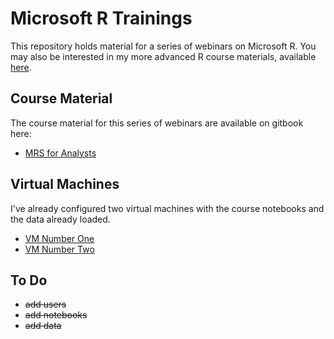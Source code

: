 Microsoft R Trainings
=====================

This repository holds material for a series of webinars on Microsoft R. You may also be interested in my more advanced R course materials, available [here](https://github.com/akzaidi/R-cadence).

## Course Material

The course material for this series of webinars are available on gitbook here:

+ [MRS for Analysts](https://www.gitbook.com/book/smott/introduction-to-mrs-for-analysts/details)

## Virtual Machines

I've already configured two virtual machines with the course notebooks and the data already loaded.

+ [VM Number One](https://cogdsvm.eastus.cloudapp.azure.com:8000/)
+ [VM Number Two](https://cogdsvmtwo.eastus.cloudapp.azure.com:8000/)

## To Do

+ ~~add users~~
+ ~~add notebooks~~
+ ~~add data~~
